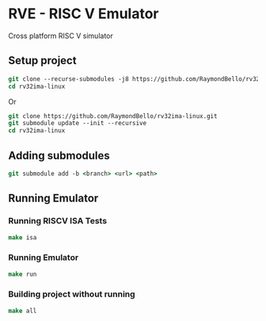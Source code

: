 # RVE - RISC V Emulator
Cross platform RISC V simulator


## Setup project
``` csh
git clone --recurse-submodules -j8 https://github.com/RaymondBello/rv32ima-linux.git
cd rv32ima-linux
```
Or
``` csh
git clone https://github.com/RaymondBello/rv32ima-linux.git
git submodule update --init --recursive
cd rv32ima-linux
```

## Adding submodules
``` csh
git submodule add -b <branch> <url> <path>
```

## Running Emulator
### Running RISCV ISA Tests
``` csh
make isa
```
### Running Emulator
``` csh
make run
```
### Building project without running
``` csh
make all
```
